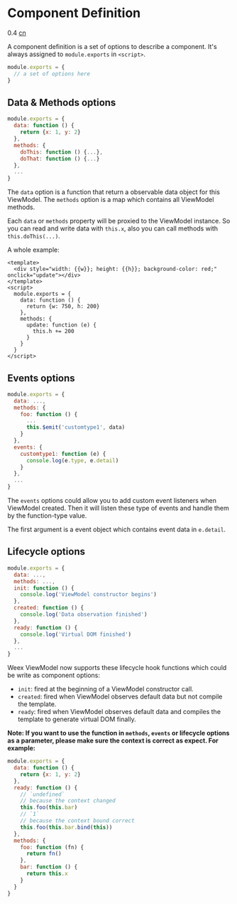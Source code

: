 # Component Definition
<span class="weex-version">0.4</span>
<a href="https://github.com/weexteam/article/issues/31"  class="weex-translate">cn</a>

A component definition is a set of options to describe a component. It's always assigned to `module.exports` in `<script>`.

```javascript
module.exports = {
  // a set of options here
}
```

## Data & Methods options

```javascript
module.exports = {
  data: function () {
    return {x: 1, y: 2}
  },
  methods: {
    doThis: function () {...},
    doThat: function () {...}
  },
  ...
}
```

The `data` option is a function that return a observable data object for this ViewModel.
The `methods` option is a map which contains all ViewModel methods.

Each `data` or `methods` property will be proxied to the ViewModel instance. So you can read and write data with `this.x`, also you can call methods with `this.doThis(...)`.

A whole example:

```
<template>
  <div style="width: {{w}}; height: {{h}}; background-color: red;" onclick="update"></div>
</template>
<script>
  module.exports = {
    data: function () {
      return {w: 750, h: 200}
    },
    methods: {
      update: function (e) {
        this.h += 200
      }
    }
  }
</script>
```

## Events options

```javascript
module.exports = {
  data: ...,
  methods: {
    foo: function () {
      ...
      this.$emit('customtype1', data)
    }
  },
  events: {
    customtype1: function (e) {
      console.log(e.type, e.detail)
    }
  },
  ...
}
```

The `events` options could allow you to add custom event listeners when ViewModel created. Then it will listen these type of events and handle them by the function-type value.

The first argument is a event object which contains event data in `e.detail`.

## Lifecycle options

```javascript
module.exports = {
  data: ...,
  methods: ...,
  init: function () {
    console.log('ViewModel constructor begins')
  },
  created: function () {
    console.log('Data observation finished')
  },
  ready: function () {
    console.log('Virtual DOM finished')
  },
  ...
}
```

Weex ViewModel now supports these lifecycle hook functions which could be write as component options:

* `init`: fired at the beginning of a ViewModel constructor call.
* `created`: fired when ViewModel observes default data but not compile the template.
* `ready`: fired when ViewModel observes default data and compiles the template to generate virtual DOM finally.

**Note: If you want to use the function in `methods`, `events` or lifecycle options as a parameter, please make sure the context is correct as expect. For example:**

```javascript
module.exports = {
  data: function () {
    return {x: 1, y: 2}
  },
  ready: function () {
    // `undefined`
    // because the context changed
    this.foo(this.bar)
    // `1`
    // because the context bound correct
    this.foo(this.bar.bind(this))
  },
  methods: {
    foo: function (fn) {
      return fn()
    },
    bar: function () {
      return this.x
    }
  }
}
```
